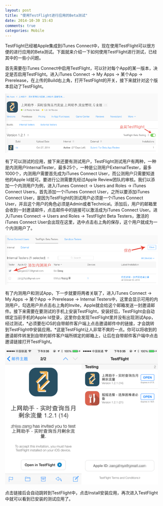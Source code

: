 ```yaml
---
layout: post
title: "使用TestFlight进行应用的Beta测试"
date: 2014-10-30 15:43
comments: true
categories: Mobile
---
```


TestFlight已经被Apple集成到iTunes Connect中，现在使用TestFlight可以很方便的进行应用的Beta测试。下面就来介绍一下如何使用TestFlight进行测试，已经其中的一些小问题。

首先需要在iTunes Connect中启用TestFlight，可以针对每个App的某一版本，决定是否启用TestFlight。进入iTunes Connect -> My Apps -> 某个App -> Prerelease，在上传的Build右上角，打开TestFlight的开关，接下来就针对这个版本启动了TestFlight。

![图1](/upload/testflight-1.png)

有了可以测试的应用，接下来还要有测试用户，TestFlight测试用户有两种，一种是内测用户InternalTester，最多25个，一种是公测用户ExternalTester，最多1000个，内测用户需要首先成为iTunes Connect User，而公测用户只需要知道他的Apple Id就可。要进行公测需要先经过Apple Review团队的审核。我们以添加一个内测用户为例，进入iTunes Connect -> Users and Roles -> iTunes Connect Users，首先添加一个iTunes Connect User，之所以要添加iTunes Connect User，是因为TestFlight的测试用户必须是一个iTunes Connect User，并且这个用户的角色必须是Admin或者Technical。添加后，用户的邮箱里会收到一封邀请邮件，点击邮件中的链接可以激活成为iTunes Connect User。进入iTunes Connect -> Users and Roles -> TestFlight Beta Testers，激活的iTunes Connect User会出现在这里，选中点击右上角的保存，这个用户就成为一个内测用户了。

![图2](/upload/testflight-2.png)

有了内测用户和测试App，下一步就要将两者关联了，进入iTunes Connect -> My Apps -> 某个App -> Prerelease -> Internal Testers中，这里会显示可用的内测用户，勾选用户并点击右上角的Invite，Apple就会给这个邮箱发送一封邀请邮件。接下来需要在要测试的手机上安装TestFlight，安装好后，TestFlight会自动绑定当前手机的Apple Id登录，这里你会发现TestFlight里并没有出现测试App，经过测试，*必须要在iOS的自带邮件客户端上点击邀请邮件中的链接，才会跳转到TestFlight中安装应用。*这是TestFlight让人非常不爽的一点。你可以将收到的邀请邮件转发到自带的邮件客户端所绑定的邮箱上，让后在自带邮件客户端中点击邀请链接打开TestFlight。

![图3](/upload/testflight-3.png)

点击链接后会自动跳转到TestFlight中，点击Install安装应用，再次进入TestFlight中就可以看到已安装的测试应用了。